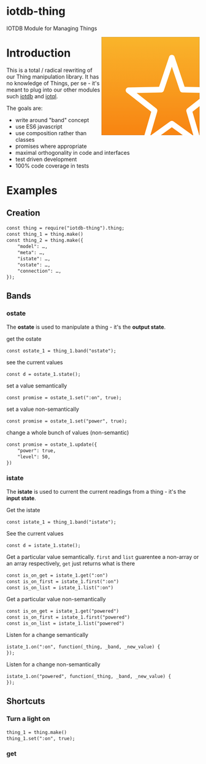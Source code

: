# iotdb-thing
IOTDB Module for Managing Things

<img src="https://raw.githubusercontent.com/dpjanes/iotdb-homestar/master/docs/HomeStar.png" align="right" />

# Introduction 

This is a total / radical rewriting of our Thing manipulation library.
It has no knowledge of Things, per se - it's meant to plug into our
other modules such [iotdb]() and [iotql]().

The goals are:

* write around "band" concept
* use ES6 javascript
* use composition rather than classes
* promises where appropriate
* maximal orthogonality in code and interfaces
* test driven development
* 100% code coverage in tests

# Examples

## Creation

    const thing = require("iotdb-thing").thing;
    const thing_1 = thing.make()
    const thing_2 = thing.make({
        "model": …,
        "meta": …,
        "istate": …,
        "ostate": …,
        "connection": …,
    });

## Bands

### ostate

The **ostate** is used to manipulate a thing - it's the **output state**.

get the ostate

    const ostate_1 = thing_1.band("ostate");

see the current values 

    const d = ostate_1.state();

set a value semantically

    const promise = ostate_1.set(":on", true);

set a value non-semantically

    const promise = ostate_1.set("power", true);

change a whole bunch of values (non-semantic)

    const promise = ostate_1.update({
        "power": true,
        "level": 50,
    })

### istate

The **istate** is used to current the current readings from a thing - it's the **input state**.

Get the istate

    const istate_1 = thing_1.band("istate");

See the current values 

    const d = istate_1.state();

Get a particular value semantically. `first` and `list`
guarentee a non-array or an array respectively, `get`
just returns what is there

    const is_on_get = istate_1.get(":on")
    const is_on_first = istate_1.first(":on")
    const is_on_list = istate_1.list(":on")

Get a particular value non-semantically

    const is_on_get = istate_1.get("powered")
    const is_on_first = istate_1.first("powered")
    const is_on_list = istate_1.list("powered")

Listen for a change semantically

    istate_1.on(":on", function(_thing, _band, _new_value) {
    });

Listen for a change non-semantically

    istate_1.on("powered", function(_thing, _band, _new_value) {
    });

## Shortcuts

### Turn a light on

    thing_1 = thing.make()
    thing_1.set(":on", true);

### get
